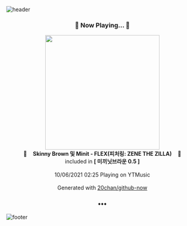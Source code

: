 ![header](https://capsule-render.vercel.app/api?type=wave&height=170&section=header&text=Hi.%20I'm%20SHIFT&fontColor=090707&fontAlignX=45&fontAlignY=65&fontSize=100)

<h3 align="center">🎵 Now Playing... 🎵</h3>
<p align="center">
  <a href="https://music.youtube.com/watch?v=GNv55Hyh14o">
    <img width="300" src="https://lh3.googleusercontent.com/Y0A2-_Qjuk5F-xqTcdbHset5D7CgiCcI4TyWc_nrMZs3AxPou0Gke2-SJvB6SJyjT_c6AIlj3LxAYQs">
  </a>
  <br>
  🎵&nbsp&nbsp&nbsp <b>Skinny Brown 및 Minit - FLEX(피처링: ZENE THE ZILLA)</b> &nbsp&nbsp&nbsp🎵
  <br>
  included in <b>[ 미끼닛브라운 0.5 ]</b>
  
  <br />
  <br />
  10/06/2021 02:25 Playing on YTMusic
  <br />
  <br />
  Generated with <a href="https://github.com/20chan/github-now">20chan/github-now</a>
</p>

<h3 align="center">•••</h3>

![footer](https://capsule-render.vercel.app/api?type=wave&height=150&section=footer)
